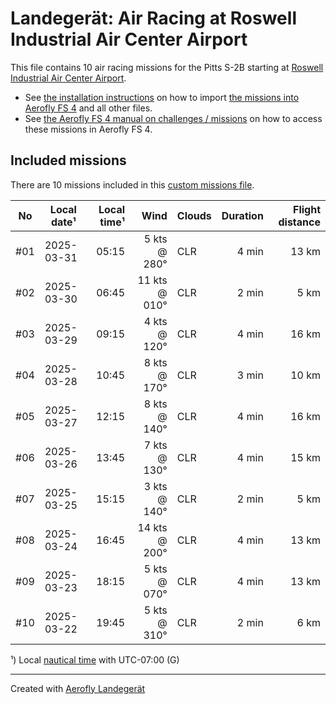 # Landegerät: Air Racing at Roswell Industrial Air Center Airport

This file contains 10 air racing missions for the Pitts S-2B starting at [Roswell Industrial Air Center Airport](https://skyvector.com/airport/KROW).

- See [the installation instructions](https://fboes.github.io/aerofly-missions/docs/generic-installation.html) on how to import [the missions into Aerofly FS 4](missions/custom_missions_user.tmc) and all other files.
- See [the Aerofly FS 4 manual on challenges / missions](https://www.aerofly.com/tutorials/missions/) on how to access these missions in Aerofly FS 4.

## Included missions

There are 10 missions included in this [custom missions file](missions/custom_missions_user.tmc).

| No  | Local date¹ | Local time¹ |          Wind | Clouds | Duration | Flight distance |
| :-: | ----------- | ----------: | ------------: | ------ | -------: | --------------: |
| #01 | 2025-03-31  |       05:15 |  5 kts @ 280° | CLR    |    4 min |           13 km |
| #02 | 2025-03-30  |       06:45 | 11 kts @ 010° | CLR    |    2 min |            5 km |
| #03 | 2025-03-29  |       09:15 |  4 kts @ 120° | CLR    |    4 min |           16 km |
| #04 | 2025-03-28  |       10:45 |  8 kts @ 170° | CLR    |    3 min |           10 km |
| #05 | 2025-03-27  |       12:15 |  8 kts @ 140° | CLR    |    4 min |           16 km |
| #06 | 2025-03-26  |       13:45 |  7 kts @ 130° | CLR    |    4 min |           15 km |
| #07 | 2025-03-25  |       15:15 |  3 kts @ 140° | CLR    |    2 min |            5 km |
| #08 | 2025-03-24  |       16:45 | 14 kts @ 200° | CLR    |    4 min |           13 km |
| #09 | 2025-03-23  |       18:15 |  5 kts @ 070° | CLR    |    4 min |           13 km |
| #10 | 2025-03-22  |       19:45 |  5 kts @ 310° | CLR    |    2 min |            6 km |

¹) Local [nautical time](https://en.wikipedia.org/wiki/Nautical_time) with UTC-07:00 (G)

---

Created with [Aerofly Landegerät](https://github.com/fboes/aerofly-patterns)
